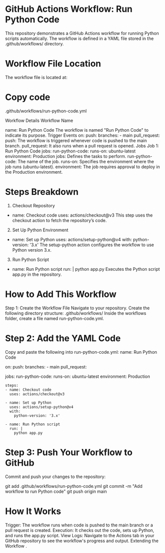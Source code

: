 # **GitHub Actions Workflow: Run Python Code**

This repository demonstrates a GitHub Actions workflow for running Python scripts automatically. The workflow is defined in a YAML file stored in the .github/workflows/ directory.

# Workflow File Location

The workflow file is located at:

# Copy code
.github/workflows/run-python-code.yml

Workflow Details
Workflow Name

name: Run Python Code
The workflow is named "Run Python Code" to indicate its purpose.
Trigger Events
on:
  push:
    branches:
      - main
  pull_request:
push: The workflow is triggered whenever code is pushed to the main branch.
pull_request: It also runs when a pull request is opened.
Jobs
Job 1: Run Python Code
jobs:
  run-python-code:
    runs-on: ubuntu-latest
    environment: Production
jobs: Defines the tasks to perform.
run-python-code: The name of the job.
runs-on: Specifies the environment where the job runs (ubuntu-latest).
environment: The job requires approval to deploy in the Production environment.

# Steps Breakdown
1. Checkout Repository

- name: Checkout code
  uses: actions/checkout@v3
This step uses the checkout action to fetch the repository’s code.
2. Set Up Python Environment
- name: Set up Python
  uses: actions/setup-python@v4
  with:
    python-version: '3.x'
The setup-python action configures the workflow to use Python version 3.x.
3. Run Python Script
- name: Run Python script
  run: |
    python app.py
Executes the Python script app.py in the repository.

# How to Add This Workflow
Step 1: Create the Workflow File
Navigate to your repository.
Create the following directory structure:
.github/workflows/
Inside the workflows folder, create a file named run-python-code.yml.
# Step 2: Add the YAML Code
Copy and paste the following into run-python-code.yml:
name: Run Python Code

on:
  push:
    branches:
      - main
  pull_request:

jobs:
  run-python-code:
    runs-on: ubuntu-latest
    environment: Production

    steps:
    - name: Checkout code
      uses: actions/checkout@v3

    - name: Set up Python
      uses: actions/setup-python@v4
      with:
        python-version: '3.x'

    - name: Run Python script
      run: |
        python app.py

# Step 3: Push Your Workflow to GitHub
Commit and push your changes to the repository:


git add .github/workflows/run-python-code.yml
git commit -m "Add workflow to run Python code"
git push origin main
# How It Works
Trigger: The workflow runs when code is pushed to the main branch or a pull request is created.
Execution: It checks out the code, sets up Python, and runs the app.py script.
View Logs: Navigate to the Actions tab in your GitHub repository to see the workflow's progress and output.
Extending the Workflow
.
